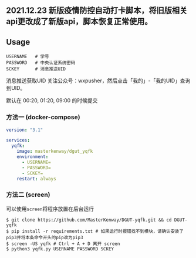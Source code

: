 
2021.12.23
新版疫情防控自动打卡脚本，将旧版相关api更改成了新版api，脚本恢复正常使用。
------

## Usage

```
USERNAME   # 学号
PASSWORD   # 中央认证系统密码
SCKEY      # 消息推送UID
```

消息推送获取UID
关注公众号：wxpusher，然后点击「我的」-「我的UID」查询到UID。

默认在 00:20, 01:20, 09:00 的时候提交

### 方法一 (docker-compose)

```yaml
version: "3.1"

services:
  yqfk:
    image: masterkenway/dgut_yqfk
    environment:
      - USERNAME=
      - PASSWORD=
      - SCKEY=
    restart: always
```

### 方法二 (screen)

可以使用`screen`将程序放置在后台运行

```shell script
$ git clone https://github.com/MasterKenway/DGUT-yqfk.git && cd DGUT-yqfk 
$ pip install -r requirements.txt # 如果运行时报错找不到模块，请确认安装了pip3并将本条命令开头的pip改为pip3
$ screen -US yqfk # Ctrl + A + D 离开 screen
$ python3 yqfk.py USERNAME PASSWORD SCKEY
```

